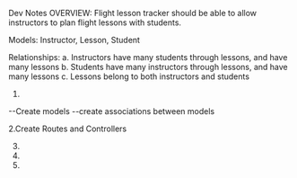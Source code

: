 Dev Notes
OVERVIEW: Flight lesson tracker should be able to allow instructors to plan flight lessons with students.

Models: Instructor, Lesson, Student
  <!-- a. Instructors have: Name, CFI number  --(#currency? #rating? maybe add later) -->
  <!-- b. Lessons have: Instructor(id), Student(id), When(datetime?) --(#aircraft) -->
  <!-- c. Students have: Name --(can add more later#) -->

Relationships:
  a. Instructors have many students through lessons, and have many lessons
  b. Students have many instructors through lessons, and have many lessons
  c. Lessons belong to both instructors and students

1.
<!-- --Create migrations and tables for the models.    -->
--Create models
--create associations between models

2.Create Routes and Controllers

3.

4.

5.
